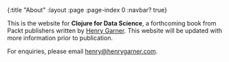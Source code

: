 {:title "About"
 :layout :page
 :page-index 0
 :navbar? true}

This is the website for **Clojure for Data Science**, a forthcoming book from Packt publishers written by [Henry Garner](http://henrygarner.com). This website will be updated with more information prior to publication.

For enquiries, please email [henry@henrygarner.com](mailto:henry@henrygarner.com).
